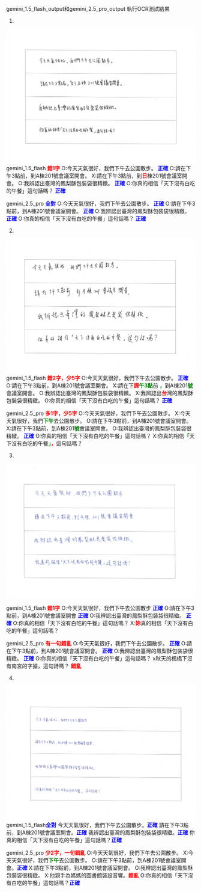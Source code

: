 gemini_1.5_flash_output和gemini_2.5_pro_output 執行OCR測試結果






1. 

![第1張圖](input/1.png)
gemini_1.5_flash <font color="red">**錯1字**</font>
O:今天天氣很好，我們下午去公園散步。 <font color="blue">**正確**</font>
O:請在下午3點前，到A棟201號會議室開會。
X:請在下午3點前，到<font color="red">**日**</font>棟201號會議室開會。
O:我辨認出臺灣的鳳梨酥包裝袋很精緻。 <font color="blue">**正確**</font>
O:你真的相信「天下沒有白吃的午餐」這句話嗎？ <font color="blue">**正確**</font>

gemini_2.5_pro <font color="blue">**全對**</font>
O:今天天氣很好，我們下午去公園散步。 <font color="blue">**正確**</font>
O:請在下午3點前，到A棟201號會議室開會。 <font color="blue">**正確**</font>
O:我辨認出臺灣的鳳梨酥包裝袋很精緻。 <font color="blue">**正確**</font>
O:你真的相信「天下沒有白吃的午餐」這句話嗎？ <font color="blue">**正確**</font>

2. 

![第2張圖](input/2.png)
gemini_1.5_flash <font color="red">**錯2字，少5字**</font>
O:今天天氣很好，我們下午去公園散步。 <font color="blue">**正確**</font>
O:請在下午3點前，到A棟201號會議室開會。
X:請在下<font color="red">**課**</font><font color="green">**午3點**</font>前 <font color="green">**，**</font>到A棟201<font color="green">**號**</font>會議室開會。
O:我辨認出臺灣的鳳梨酥包裝袋很精緻。
X:我辨認出<font color="red">**台**</font>灣的鳳梨酥包裝袋很精緻。
O:你真的相信「天下沒有白吃的午餐」這句話嗎？ <font color="blue">**正確**</font>

gemini_2.5_pro <font color="red">**多1字，少5字**</font>
O:今天天氣很好，我們下午去公園散步。
X:今天天氣很好，我們<font color="green">**下午**</font>去公園散步。
O:請在下午3點前，到A棟201號會議室開會。
X:請在下午3點前，到A棟201<font color="green">**號**</font>會議室開會。
O:我辨認出臺灣的鳳梨酥包裝袋很精緻。 <font color="blue">**正確**</font>
O:你真的相信「天下沒有白吃的午餐」這句話嗎？
X:你真的相信<font color="green">**「**</font>天下沒有白吃的午餐<font color="green">**」**</font><font color="red">**，**</font>這句話嗎？

3. 

![第3張圖](input/3.png)

gemini_1.5_flash <font color="red">**錯1字**</font>
O:今天天氣很好，我們下午去公園散步 <font color="blue">**正確**</font>
O:請在下午3點前，到A棟201號會議室開會 <font color="blue">**正確**</font>
O:我辨認出臺灣的鳳梨酥包裝袋很精緻。 <font color="blue">**正確**</font>
O:你真的相信「天下沒有白吃的午餐」這句話嗎？
X:<font color="red">**妳**</font>真的相信「天下沒有白吃的午餐」這句話嗎？

gemini_2.5_pro <font color="red">**有一句錯亂**</font>
O:今天天氣很好，我們下午去公園散步。 <font color="blue">**正確**</font>
O:請在下午3點前，到A棟201號會議室開會。 <font color="blue">**正確**</font>
O:我辨認出臺灣的鳳梨酥包裝袋很精緻。 <font color="blue">**正確**</font>
O:你真的相信「天下沒有白吃的午餐」這句話嗎？
x秋天的楓橋下沒有南宮的字據，這句詩嗎？  <font color="red">**錯亂**</font>

4. 

![第4張圖](input/4.png)
gemini_1.5_flash<font color="blue">**全對**</font>
今天天氣很好，我們下午去公園散步。<font color="blue">**正確**</font>
請在下午3點前，到A棟201號會議室開會。<font color="blue">**正確**</font>
我辨認出臺灣的鳳梨酥包裝袋很精緻。<font color="blue">**正確**</font>
你真的相信「天下沒有白吃的午餐」這句話嗎？<font color="blue">**正確**</font>

gemini_2.5_pro <font color="red">**少2字，一句錯亂**</font>
O:今天天氣很好，我們下午去公園散步。
X:今天天氣很好，我們<font color="green">**下午**</font>去公園散步。
O:請在下午3點前，到A棟201號會議室開會。<font color="blue">**正確**</font>
X:請在下午3點前，到A棟201號會議室開會。
O:我辨認出臺灣的鳳梨酥包裝袋很精緻。
X:他親手為媽媽的圖書館裝設音響。<font color="red">**錯亂**</font>
O:你真的相信「天下沒有白吃的午餐」這句話嗎？<font color="blue">**正確**</font>

```

```

```

```
